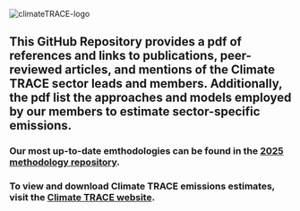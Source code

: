 ![climateTRACE-logo](https://github.com/climatetracecoalition/methodology-documents/assets/69821731/3199680a-cf8e-4768-8c09-32db52e4be70)
## This GitHub Repository provides a pdf of references and links to publications, peer-reviewed articles, and mentions of the Climate TRACE sector leads and members. Additionally, the pdf list the approaches and models employed by our members to estimate sector-specific emissions. 
### Our most up-to-date emthodologies can be found in the [2025 methodology repository](https://github.com/climatetracecoalition/methodology-documents/tree/main/2025).
### To view and download Climate TRACE emissions estimates, visit the [Climate TRACE website](https://climatetrace.org/).
